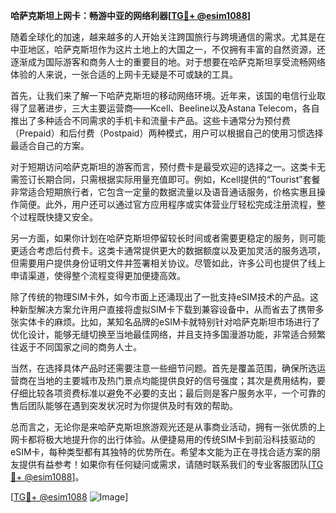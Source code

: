 **哈萨克斯坦上网卡：畅游中亚的网络利器[[TG💪+ @esim1088](https://t.me/s/esim1088)]**

随着全球化的加速，越来越多的人开始关注跨国旅行与跨境通信的需求。尤其是在中亚地区，哈萨克斯坦作为这片土地上的大国之一，不仅拥有丰富的自然资源，还逐渐成为国际游客和商务人士的重要目的地。对于想要在哈萨克斯坦享受流畅网络体验的人来说，一张合适的上网卡无疑是不可或缺的工具。

首先，让我们来了解一下哈萨克斯坦的移动网络环境。近年来，该国的电信行业取得了显著进步，三大主要运营商——Kcell、Beeline以及Astana Telecom，各自推出了多种适合不同需求的手机卡和流量卡产品。这些卡通常分为预付费（Prepaid）和后付费（Postpaid）两种模式，用户可以根据自己的使用习惯选择最适合自己的方案。

对于短期访问哈萨克斯坦的游客而言，预付费卡是最受欢迎的选择之一。这类卡无需签订长期合同，只需根据实际用量充值即可。例如，Kcell提供的“Tourist”套餐非常适合短期旅行者，它包含一定量的数据流量以及语音通话服务，价格实惠且操作简便。此外，用户还可以通过官方应用程序或实体营业厅轻松完成注册流程，整个过程既快捷又安全。

另一方面，如果你计划在哈萨克斯坦停留较长时间或者需要更稳定的服务，则可能更适合考虑后付费卡。这类卡通常提供更大的数据额度以及更加灵活的服务选项，但需要用户提供身份证明文件并签署相关协议。尽管如此，许多公司也提供了线上申请渠道，使得整个流程变得更加便捷高效。

除了传统的物理SIM卡外，如今市面上还涌现出了一批支持eSIM技术的产品。这种新型解决方案允许用户直接将虚拟SIM卡下载到兼容设备中，从而省去了携带多张实体卡的麻烦。比如，某知名品牌的eSIM卡就特别针对哈萨克斯坦市场进行了优化设计，能够无缝切换至当地最佳网络，并且支持多国漫游功能，非常适合频繁往返于不同国家之间的商务人士。

当然，在选择具体产品时还需要注意一些细节问题。首先是覆盖范围，确保所选运营商在当地的主要城市及热门景点均能提供良好的信号强度；其次是费用结构，要仔细比较各项资费标准以避免不必要的支出；最后则是客户服务水平，一个可靠的售后团队能够在遇到突发状况时为你提供及时有效的帮助。

总而言之，无论你是来哈萨克斯坦旅游观光还是从事商业活动，拥有一张优质的上网卡都将极大地提升你的出行体验。从便捷易用的传统SIM卡到前沿科技驱动的eSIM卡，每种类型都有其独特的优势所在。希望本文能为正在寻找合适方案的朋友提供有益参考！如果你有任何疑问或需求，请随时联系我们的专业客服团队[[TG💪+ @esim1088](https://t.me/s/esim1088)]。

[[TG💪+ @esim1088](https://t.me/s/esim1088) ![Image](https://i.postimg.cc/4NQfJmqS/Snipaste-2025-05-13-00-14-12.png)]